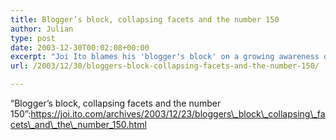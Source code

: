 ```yaml
---
title: Blogger’s block, collapsing facets and the number 150
author: Julian
type: post
date: 2003-12-30T00:02:08+00:00
excerpt: "Joi Ito blames his 'blogger's block' on a growing awareness of his audience"
url: /2003/12/30/bloggers-block-collapsing-facets-and-the-number-150/

---
```

&#8220;Blogger&#8217;s block, collapsing facets and the number 150&#8221;:https://joi.ito.com/archives/2003/12/23/bloggers\_block\_collapsing\_facets\_and\_the\_number_150.html
